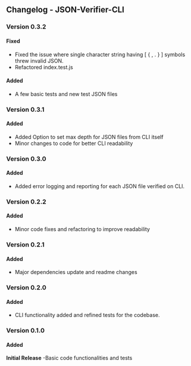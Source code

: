 ## Changelog - JSON-Verifier-CLI

### Version 0.3.2
#### Fixed
 - Fixed the issue where single character string having [ { , . } ] symbols threw invalid JSON.
 - Refactored index.test.js

#### Added
 - A few basic tests and new test JSON files


### Version 0.3.1
#### Added
 - Added Option to set max depth for JSON files from CLI itself
 - Minor changes to code for better CLI readability

### Version 0.3.0
#### Added
 - Added error logging and reporting for each JSON file verified on CLI.

### Version 0.2.2
#### Added
 - Minor code fixes and refactoring to improve readability

### Version 0.2.1
#### Added
 - Major dependencies update and readme changes

### Version 0.2.0
#### Added
 - CLI functionality added and refined tests for the codebase.

### Version 0.1.0
#### Added
<b>Initial Release</b>
  -Basic code functionalities and tests


